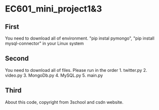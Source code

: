 # EC601_mini_project1&3
## First
You need to download all of environment. "pip instal pymongo", "pip install mysql-connector" in your Linux system
## Second
You need to download all of files. Please run in the order 1. twitter.py 2. video.py 3. MongoDb.py 4. MySQL.py 5. main.py
## Third
About this code, copyright from 3school and csdn website. 
